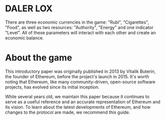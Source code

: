 # DALER LOX

There are three economic currencies in the game: "Rubl", "Cigarettes", "Food", as well as two resources: "Authority", "Energy" and one indicator "Level". All of these parameters will interact with each other and create an economic balance. 

# About the game

This introductory paper was originally published in 2013 by Vitalik Buterin, the founder of Ethereum, before the project's launch in 2015. It's worth noting that Ethereum, like many community-driven, open-source software projects, has evolved since its initial inception.

While several years old, we maintain this paper because it continues to serve as a useful reference and an accurate representation of Ethereum and its vision. To learn about the latest developments of Ethereum, and how changes to the protocol are made, we recommend this guide. 
